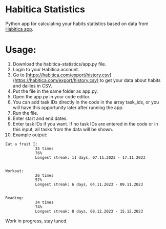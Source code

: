 # Habitica Statistics
Python app for calculating your habits statistics based on data from [Habitica app](https://habitica.com/).

# Usage:
1. Download the habitica-statistics/app.py file.
2. Login to your Habitica account.
3. Go to [https://habitica.com/export/history.csv](https://habitica.com/export/history.csv) to get your data about habits and dailies in CSV.
4. Put the file in the same folder as app.py.
5. Open the app.py in your code editor.
6. You can add task IDs directly in the code in the array task_ids, or you will have this opportunity later after running the app.
7. Run the file.
8. Enter start and end dates.
9. Enter task IDs if you want. If no task IDs are entered in the code or in this input, all tasks from the data will be shown.
10. Example output:
```
Eat a fruit 🍎:
             35 times
             76%
             Longest streak: 11 days, 07.11.2023 - 17.11.2023


Workout:
             26 times
             57%
             Longest streak: 6 days, 04.11.2023 - 09.11.2023


Reading:
             34 times
             74%
             Longest streak: 8 days, 08.12.2023 - 15.12.2023
```

Work in progress, stay tuned.
